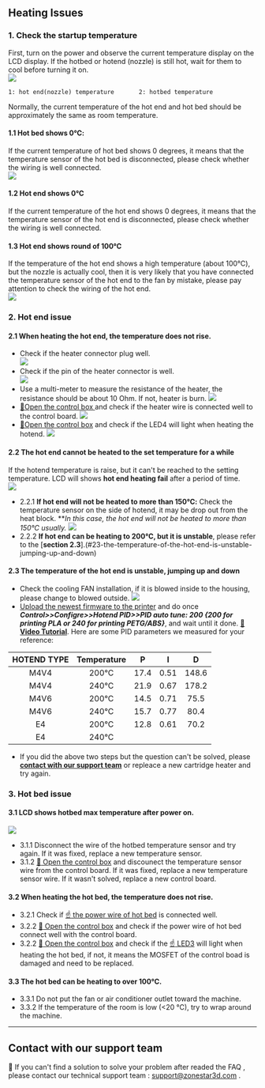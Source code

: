 ## Heating Issues
### 1. Check the startup temperature
First, turn on the power and observe the current temperature display on the LCD display. If the hotbed or hotend (nozzle) is still hot, wait for them to cool before turning it on.  
![](./LCD_screen.jpg)  
> 
    1: hot end(nozzle) temperature       2: hotbed temperature
Normally, the current temperature of the hot end and hot bed should be approximately the same as room temperature. 
#### 1.1 Hot bed shows 0℃: 
If the current temperature of hot bed shows 0 degrees, it means that the temperature sensor of the hot bed is disconnected, please check whether the wiring is well connected.   
![](./Hotbed_wiring.jpg)
#### 1.2 Hot end shows 0℃
If the current temperature of the hot end shows 0 degrees, it means that the temperature sensor of the hot end is disconnected, please check whether the wiring is well connected.   
#### 1.3 Hot end shows round of 100℃
If the temperature of the hot end shows a high temperature (about 100℃), but the nozzle is actually cool, then it is very likely that you have connected the temperature sensor of the hot end to the fan by mistake, please pay attention to check the wiring of the hot end.   
![](./Hotend_wiring.jpg)     
        
 
### 2. Hot end issue
#### 2.1 When heating the hot end, the temperature does not rise.
- Check if the heater connector plug well.  
![](./hotend_heater.jpg)    
- Check if the pin of the heater connector is well.  
![](./pinofconnector.jpg)
- Use a multi-meter to measure the resistance of the heater, the resistance should be about 10 Ohm. If not, heater is burn.
![](./measure.jpg)
- [:link:Open the control box ](../How_to_open_the_control_box.jpg) and check if the heater wire is connected well to the control board.
![](./WireOfheater.jpg)
- [:link:Open the control box](../How_to_open_the_control_box.jpg) and check if the LED4 will light when heating the hotend. 
![](../LEDs.jpg)

#### 2.2 The hot end cannot be heated to the set temperature for a while
If the hotend temperature is raise, but it can't be reached to the setting temperature. LCD will shows **hot end heating fail** after a period of time.  
![](./hotend_heating_fail.jpg)

- 2.2.1 **If hot end will not be heated to more than 150℃:** Check the temperature sensor on the side of hotend, it may be drop out from the heat block. ***In this case, the hot end will not be heated to more than 150℃ usually.*
![](sensorhotenddrop.jpg)
- 2.2.2 **If hot end can be heating to 200℃, but it is unstable**, please refer to the [**section 2.3**].(#23-the-temperature-of-the-hot-end-is-unstable-jumping-up-and-down) 

#### 2.3 The temperature of the hot end is unstable, jumping up and down
  - Check the cooling FAN installation, if it is blowed inside to the housing, please change to blowed outside.
![](./coolingfan.jpg)
  - [Upload the newest firmware to the printer](https://github.com/ZONESTAR3D/Firmware/tree/master/Z9/Z9V5) and do once ***Control>>Configre>>Hotend PID>>PID auto tune: 200 {200 for printing PLA or 240 for printing PETG/ABS}***, and wait until it done. [:movie_camera: **Video Tutorial**](./PID_Auto_Tune.gif). Here are some PID parameters we measured for your reference:    

  |  HOTEND TYPE  |  Temperature |      P       |     I     |     D     |
  |:-------------:|:------------:|:------------:|:---------:|:---------:|
  |    M4V4       |     200℃    |     17.4     |    0.51   |    148.6  |
  |    M4V4       |     240℃    |     21.9     |    0.67   |    178.2  |
  |    M4V6       |     200℃    |     14.5     |    0.71   |    75.5   |
  |    M4V6       |     240℃    |     15.7     |    0.77   |    80.4   |
  |     E4        |     200℃    |     12.8     |    0.61   |    70.2   |
  |     E4        |     240℃    |              |           |           |
  - If you did the above two steps but the question can't be solved, please [**contact with our support team**](#contact-with-our-support-team) or repleace a new cartridge heater and try again. 

### 3. Hot bed issue
#### 3.1 LCD shows hotbed max temperature after power on.
![](./hotbed_max_temperature.jpg)   
- 3.1.1 Disconnect the wire of the hotbed temperature sensor and try again. If it was fixed, replace a new temperature sensor.
- 3.1.2 [:link: Open the control box](../How_to_open_the_control_box.jpg) and discounect the temperature sensor wire from the control board. If it was fixed, replace a new temperature sensor wire. If it wasn't solved, replace a new control board.

#### 3.2 When heating the hot bed, the temperature does not rise.
- 3.2.1 Check if [:point_up: the power wire of hot bed](#11-hot-bed-shows-0℃) is connected well.
- 3.2.2 [:link: Open the control box](../How_to_open_the_control_box.jpg) and check if the power wire of hot bed connect well with the control board.
- 3.2.2 [:link: Open the control box](../How_to_open_the_control_box.jpg) and check if the [:point_up: LED3](#21-when-heating-the-hot-end-the-temperature-does-not-rise) will light when heating the hot bed, if not, it means the MOSFET of the control boad is damaged and need to be replaced.

#### 3.3 The hot bed can be heating to over 100℃.
- 3.3.1 Do not put the fan or air conditioner outlet toward the machine.
- 3.3.2 If the temperature of the room is low (<20 ℃), try to wrap around the machine.

--------
## Contact with our support team
:email: If you can't find a solution to solve your problem after readed the FAQ , please contact our technical support team : support@zonestar3d.com .

